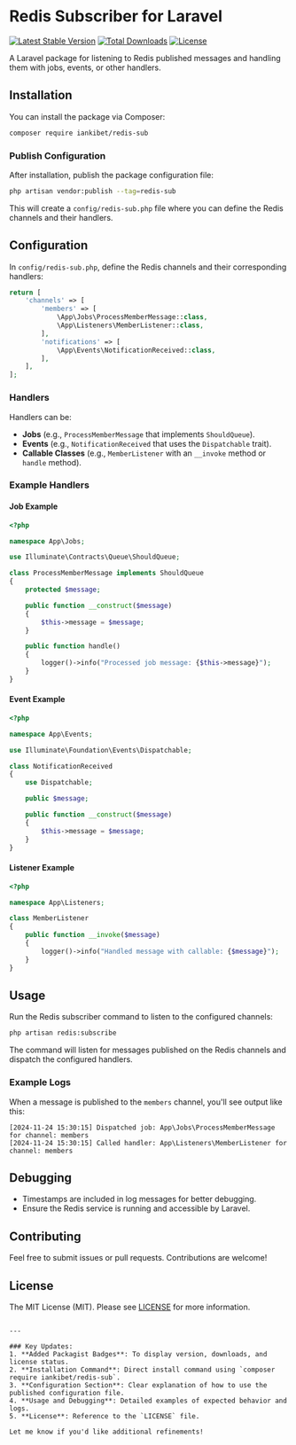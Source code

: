 
# Redis Subscriber for Laravel

[![Latest Stable Version](https://poser.pugx.org/iankibet/redis-sub/v/stable)](https://packagist.org/packages/iankibet/redis-sub)
[![Total Downloads](https://poser.pugx.org/iankibet/redis-sub/downloads)](https://packagist.org/packages/iankibet/redis-sub)
[![License](https://poser.pugx.org/iankibet/redis-sub/license)](https://packagist.org/packages/iankibet/redis-sub)

A Laravel package for listening to Redis published messages and handling them with jobs, events, or other handlers.

## Installation

You can install the package via Composer:

```bash
composer require iankibet/redis-sub
```

### Publish Configuration

After installation, publish the package configuration file:

```bash
php artisan vendor:publish --tag=redis-sub
```

This will create a `config/redis-sub.php` file where you can define the Redis channels and their handlers.

## Configuration

In `config/redis-sub.php`, define the Redis channels and their corresponding handlers:

```php
return [
    'channels' => [
        'members' => [
            \App\Jobs\ProcessMemberMessage::class,
            \App\Listeners\MemberListener::class,
        ],
        'notifications' => [
            \App\Events\NotificationReceived::class,
        ],
    ],
];
```

### Handlers

Handlers can be:
- **Jobs** (e.g., `ProcessMemberMessage` that implements `ShouldQueue`).
- **Events** (e.g., `NotificationReceived` that uses the `Dispatchable` trait).
- **Callable Classes** (e.g., `MemberListener` with an `__invoke` method or `handle` method).

### Example Handlers

#### Job Example

```php
<?php

namespace App\Jobs;

use Illuminate\Contracts\Queue\ShouldQueue;

class ProcessMemberMessage implements ShouldQueue
{
    protected $message;

    public function __construct($message)
    {
        $this->message = $message;
    }

    public function handle()
    {
        logger()->info("Processed job message: {$this->message}");
    }
}
```

#### Event Example

```php
<?php

namespace App\Events;

use Illuminate\Foundation\Events\Dispatchable;

class NotificationReceived
{
    use Dispatchable;

    public $message;

    public function __construct($message)
    {
        $this->message = $message;
    }
}
```

#### Listener Example

```php
<?php

namespace App\Listeners;

class MemberListener
{
    public function __invoke($message)
    {
        logger()->info("Handled message with callable: {$message}");
    }
}
```

## Usage

Run the Redis subscriber command to listen to the configured channels:

```bash
php artisan redis:subscribe
```

The command will listen for messages published on the Redis channels and dispatch the configured handlers.

### Example Logs

When a message is published to the `members` channel, you'll see output like this:

```text
[2024-11-24 15:30:15] Dispatched job: App\Jobs\ProcessMemberMessage for channel: members
[2024-11-24 15:30:15] Called handler: App\Listeners\MemberListener for channel: members
```

## Debugging

- Timestamps are included in log messages for better debugging.
- Ensure the Redis service is running and accessible by Laravel.

## Contributing

Feel free to submit issues or pull requests. Contributions are welcome!

## License

The MIT License (MIT). Please see [LICENSE](LICENSE) for more information.
```

---

### Key Updates:
1. **Added Packagist Badges**: To display version, downloads, and license status.
2. **Installation Command**: Direct install command using `composer require iankibet/redis-sub`.
3. **Configuration Section**: Clear explanation of how to use the published configuration file.
4. **Usage and Debugging**: Detailed examples of expected behavior and logs.
5. **License**: Reference to the `LICENSE` file.

Let me know if you'd like additional refinements!
